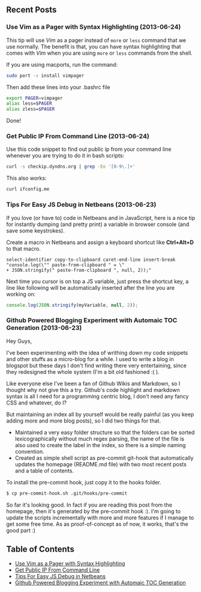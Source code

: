 ## Recent Posts

### Use Vim as a Pager with Syntax Highlighting (2013-06-24)

This tip will use _Vim_ as a pager instead of `more` or `less` command that we use normally. The benefit is that, you can have syntax highlighting that comes with _Vim_ when you are using `more` or `less` commands from the shell.

If you are using macports, run the command:
```bash
sudo port -v install vimpager
```

Then add these lines into your .bashrc file

```bash
export PAGER=vimpager
alias less=$PAGER
alias zless=$PAGER
```

Done!


### Get Public IP From Command Line (2013-06-24)

Use this code snippet to find out public ip from your command line whenever you are trying to do it in bash scripts:

```bash
curl -s checkip.dyndns.org | grep -Eo '[0-9\.]+' 
```
This also works:
```bash
curl ifconfig.me
```


### Tips For Easy JS Debug in Netbeans (2013-06-23)

If you love (or have to) code in Netbeans and in JavaScript, here is a nice tip for instantly dumping (and pretty print) a variable in browser console (and save some keystrokes).

Create a macro in Netbeans and assign a keyboard shortcut like __Ctrl+Alt+D__ to that macro.

```
select-identifier copy-to-clipboard caret-end-line insert-break 
"console.log(\"" paste-from-clipboard " = \" 
+ JSON.stringify(" paste-from-clipboard ", null, 2));"
```

Next time you cursor is on top a JS variable, just press the shortcut key, a line like following will be automatically inserted after the line you are working on:

```javascript
console.log(JSON.stringify(myVariable, null, 2));
```


### Github Powered Blogging Experiment with Automaic TOC Generation (2013-06-23)

Hey Guys,

I've been experimenting with the idea of writhing down my code snippets and other stuffs as a micro-blog for a while. I used to write a blog in blogspot but these days I don't find writing there very entertaining, since they redesigned the whole system (I'm a bit old fashioned :( ).

Like everyone else I've been a fan of Github Wikis and Markdown, so I thought why not give this a try. Github's code highlight and markdown syntax is all I need for a programming centric blog, I don't need any fancy CSS and whatever, do I?

But maintaining an index all by yourself would be really painful (as you keep adding more and more blog posts), so I did two things for that.

* Maintained a very easy folder structure so that the folders can be sorted lexicographically without much regex parsing, the name of the file is also used to create the label in the index, so there is a simple naming convention.
* Created as simple shell script as pre-commit git-hook that automatically updates the homepage (README.md file) with two most recent posts and a table of contents.

To install the pre-commit hook, just copy it to the hooks folder.

```bash
$ cp pre-commit-hook.sh .git/hooks/pre-commit 
```

So far it's looking good. In fact if you are reading this post from the homepage, then it's generated by the pre-commit hook :). I'm going to update the scripts incrementally with more and more features if I manage to get some free time. As as proof-of-concept as of now, it works, that's the good part :)


## Table of Contents

* [Use Vim as a Pager with Syntax Highlighting](2013-06/24-Use-Vim-as-a-Pager-with-Syntax-Highlighting.md)
* [Get Public IP From Command Line](2013-06/24-Get-Public-IP-From-Command-Line.md)
* [Tips For Easy JS Debug in Netbeans](2013-06/23-Tips-For-Easy-JS-Debug-in-Netbeans.md)
* [Github Powered Blogging Experiment with Automaic TOC Generation](2013-06/23-Github-Powered-Blogging-Experiment-with-Automaic-TOC-Generation.md)
